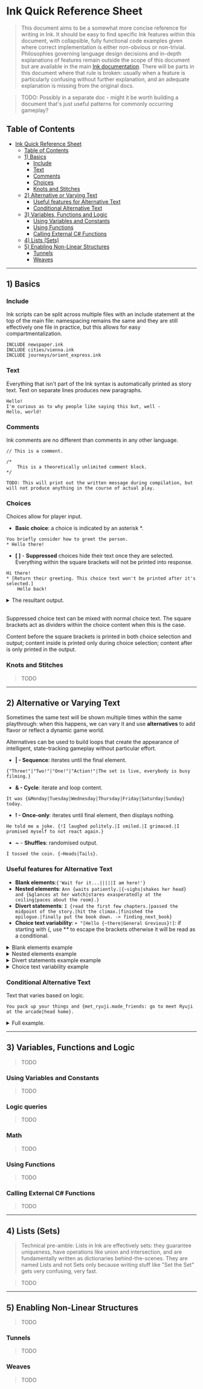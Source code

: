 # Ink Quick Reference Sheet

> This document aims to be a somewhat more concise reference for writing in Ink. It should be easy to find specific Ink features within this document, with collapsible, fully functional code examples given where correct implementation is either non-obvious or non-trivial.<br>Philosophies governing language design decisions and in-depth explanations of features remain outside the scope of this document but are available in the main [Ink documentation](https://github.com/inkle/ink/blob/master/Documentation/WritingWithInk.md). There will be parts in this document where that rule is broken: usually when a feature is particularly confusing without further explanation, and an adequate explanation is missing from the original docs.

>TODO: Possibly in a separate doc - might it be worth building a document that's just useful patterns for commonly occurring gameplay?

## Table of Contents

<!-- TOC depthFrom:1 depthTo:6 withLinks:1 updateOnSave:1 orderedList:0 -->

- [Ink Quick Reference Sheet](#ink-quick-reference-sheet)
	- [Table of Contents](#table-of-contents)
	- [1) Basics](#1-basics)
		- [Include](#include)
		- [Text](#text)
		- [Comments](#comments)
		- [Choices](#choices)
		- [Knots and Stitches](#knots-and-stitches)
	- [2) Alternative or Varying Text](#2-alternative-or-varying-text)
		- [Useful features for Alternative Text](#useful-features-for-alternative-text)
		- [Conditional Alternative Text](#conditional-alternative-text)
	- [3) Variables, Functions and Logic](#3-variables-functions-and-logic)
		- [Using Variables and Constants](#using-variables-and-constants)
		- [Using Functions](#using-functions)
		- [Calling External C# Functions](#calling-external-c-functions)
	- [4) Lists (Sets)](#4-lists-sets)
	- [5) Enabling Non-Linear Structures](#5-enabling-non-linear-structures)
		- [Tunnels](#tunnels)
		- [Weaves](#weaves)

<!-- /TOC -->

---

## 1) Basics

### Include
Ink scripts can be split across multiple files with an include statement at the top of the main file: namespacing remains the same and they are still effectively one file in practice, but this allows for easy compartmentalization.
```
INCLUDE newspaper.ink
INCLUDE cities/vienna.ink
INCLUDE journeys/orient_express.ink
```
### Text
Everything that isn't part of the Ink syntax is automatically printed as story text. Text on separate lines produces new paragraphs.

```
Hello!
I'm curious as to why people like saying this but, well -
Hello, world!
```

### Comments
Ink comments are no different than comments in any other language.
```
// This is a comment.

/*
    This is a theoretically unlimited comment block.
*/

TODO: This will print out the written message during compilation, but will not produce anything in the course of actual play.
```

### Choices
Choices allow for player input.
- **Basic choice**: a choice is indicated by an asterisk \*.

```
You briefly consider how to greet the person.
* Hello there!

```
- **[ ]** - **Suppressed** choices hide their text once they are selected. Everything within the square brackets will not be printed into response.

```
Hi there!
* [Return their greeting. This choice text won't be printed after it's selected.]
	Hello back!
```

<details><summary>The resultant output.</summary>
<p>

```
Hi there!
1: [Return their greeting. This choice text won't be printed after it's selected.]

>1
Hello back!
```
</p>
</details>

<br>Suppressed choice text can be mixed with normal choice text. The square brackets act as dividers within the choice content when this is the case.

Content before the square brackets is printed in both choice selection and output; content inside is printed only during choice selection; content after is only printed in the output.

### Knots and Stitches
>TODO

---

## 2) Alternative or Varying Text

Sometimes the same text will be shown multiple times within the same playthrough: when this happens, we can vary it and use **alternatives** to add flavor or reflect a dynamic game world.

Alternatives can be used to build loops that create the appearance of intelligent, state-tracking gameplay without particular effort.

- **| - Sequence**: iterates until the final element.
```
{"Three!"|"Two!"|"One!"|"Action!"|The set is live, everybody is busy filming.}
```
- **& - Cycle**: iterate and loop content.
```
It was {&Monday|Tuesday|Wednesday|Thursday|Friday|Saturday|Sunday} today.
```
- **! - Once-only**: iterates until final element, then displays nothing.
```
He told me a joke. {!I laughed politely.|I smiled.|I grimaced.|I promised myself to not react again.}
```
- **~** - **Shuffles**: randomised output.
```
I tossed the coin. {~Heads|Tails}.
```

### Useful features for Alternative Text

- **Blank elements**:`{'Wait for it...|||||I am here!'}`
- **Nested elements**: `Ann {waits patiently.|{~sighs|shakes her head} and {&glances at her watch|stares exasperatedly at the ceiling|paces about the room}.}`
- **Divert statements**: `I {read the first few chapters.|passed the midpoint of the story.|hit the climax.|finished the epilogue.|finally put the book down. -> finding_next_book}`
- **Choice text variability**: `+ "[Hello {~there|General Grevious}!]`: if starting with {, use **\** to escape the brackets otherwise it will be read as a conditional.

<details><summary>Blank elements example</summary>
<p>

```
-(top)
A man with ridiculously large muscles is posing in front of you.
{"Wait for it..."|||||"I am here!\"->END}
+[You wait around for a bit] ->top
```
</p>
</details>

<details><summary>Nested elements example</summary>
<p>

```
-(top)
    Ann {waits patiently|{~sighs|shakes her head} and {&glances at her watch|stares exasperatedly at the ceiling|paces about the room}.}
+ [You tell Ann to wait just a little bit longer...] ->top
```
</p>
</details>


<details><summary>Divert statements example example</summary>
<p>

```
-(top)
    I {read the first few chapters.|passed the midpoint of the story.|hit the climax.|finished the epilogue.|finally put the book down. -> END}
+[You kept reading -] ->top
```
</p>
</details>
<details><summary>Choice text variability example</summary>
<p>

```
-(top)
    + \ {&Hello there!|Hello there!|You were my brother Anakin!|You were my brother Anakin!} [] ->top
```
</p>
</details>


### Conditional Alternative Text

Text that varies based on logic.

```
You pack up your things and {met_ryuji.made_friends: go to meet Ryuji at the arcade|head home}.
```
<details><summary>Full example.</summary>
<p>

**Conditional Alternative Text Example**

```
-> school

=== school
    You make it through another day of school.
    * [Head out into the corridor] -> met_ryuji
    + You pack up your things and {met_ryuji.made_friends: go to meet Ryuji at the arcade|head home}.
    {met_ryuji.made_friends: -> arcade|->home}

=== met_ryuji
    A scruffy looking punk greets you in the corridor.

    "Hey, I'm Ryuji!"
        * [Return the greeting in a friendly manner.]
        -> made_friends

=made_friends
    You and Ryuji are friends now!
    * [Next day of school] -> school


=== arcade
    You spend the rest of your day hanging out with Ryuji at the arcade.
    +[Before you know it, it's time for another day of school.]
    ->school


=== home
    You spend the rest of your day sulking about at home, wasting away the evening on your phone.
    +[Before you know it, it's time for another day of school.]
    ->school
```

</p>
</details>

---

## 3) Variables, Functions and Logic
>TODO
### Using Variables and Constants
>TODO
### Logic queries
>TODO
### Math
>TODO
### Using Functions
>TODO
### Calling External C# Functions
>TODO

---

## 4) Lists (Sets)

>Technical pre-amble: Lists in Ink are effectively sets: they guarantee uniqueness, have operations like union and intersection, and are fundamentally written as dictionaries behind-the-scenes. They are named Lists and not Sets only because writing stuff like "Set the Set" gets very confusing, very fast.

>TODO

---

## 5) Enabling Non-Linear Structures
>TODO
### Tunnels
>TODO
### Weaves
>TODO
